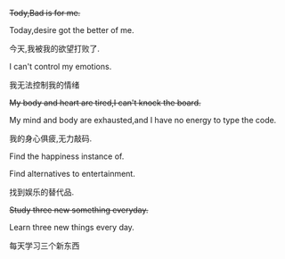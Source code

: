 ~~Tody,Bad is for me.~~

Today,desire got the better of me.

今天,我被我的欲望打败了.

I can't control my emotions.

我无法控制我的情绪

~~My body and heart are tired,I can't knock the board.~~

My mind and body are exhausted,and I have no energy to type the code.

我的身心俱疲,无力敲码.

Find the happiness instance of.

Find alternatives to entertainment.

找到娱乐的替代品.

~~Study three new something everyday.~~

Learn three new things every day.

每天学习三个新东西
